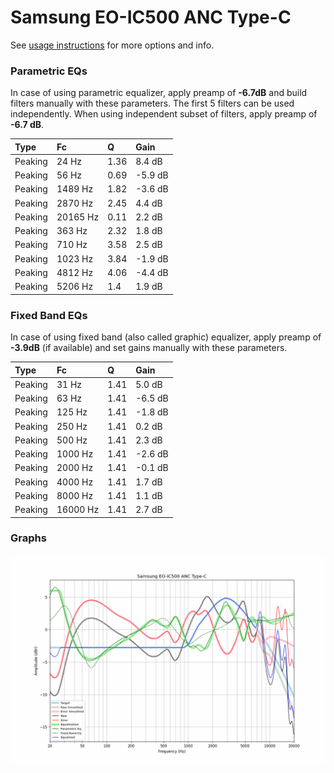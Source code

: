 # Samsung EO-IC500 ANC Type-C
See [usage instructions](https://github.com/jaakkopasanen/AutoEq#usage) for more options and info.

### Parametric EQs
In case of using parametric equalizer, apply preamp of **-6.7dB** and build filters manually
with these parameters. The first 5 filters can be used independently.
When using independent subset of filters, apply preamp of **-6.7 dB**.

| Type    | Fc       |    Q | Gain    |
|:--------|:---------|:-----|:--------|
| Peaking | 24 Hz    | 1.36 | 8.4 dB  |
| Peaking | 56 Hz    | 0.69 | -5.9 dB |
| Peaking | 1489 Hz  | 1.82 | -3.6 dB |
| Peaking | 2870 Hz  | 2.45 | 4.4 dB  |
| Peaking | 20165 Hz | 0.11 | 2.2 dB  |
| Peaking | 363 Hz   | 2.32 | 1.8 dB  |
| Peaking | 710 Hz   | 3.58 | 2.5 dB  |
| Peaking | 1023 Hz  | 3.84 | -1.9 dB |
| Peaking | 4812 Hz  | 4.06 | -4.4 dB |
| Peaking | 5206 Hz  | 1.4  | 1.9 dB  |

### Fixed Band EQs
In case of using fixed band (also called graphic) equalizer, apply preamp of **-3.9dB**
(if available) and set gains manually with these parameters.

| Type    | Fc       |    Q | Gain    |
|:--------|:---------|:-----|:--------|
| Peaking | 31 Hz    | 1.41 | 5.0 dB  |
| Peaking | 63 Hz    | 1.41 | -6.5 dB |
| Peaking | 125 Hz   | 1.41 | -1.8 dB |
| Peaking | 250 Hz   | 1.41 | 0.2 dB  |
| Peaking | 500 Hz   | 1.41 | 2.3 dB  |
| Peaking | 1000 Hz  | 1.41 | -2.6 dB |
| Peaking | 2000 Hz  | 1.41 | -0.1 dB |
| Peaking | 4000 Hz  | 1.41 | 1.7 dB  |
| Peaking | 8000 Hz  | 1.41 | 1.1 dB  |
| Peaking | 16000 Hz | 1.41 | 2.7 dB  |

### Graphs
![](./Samsung%20EO-IC500%20ANC%20Type-C.png)